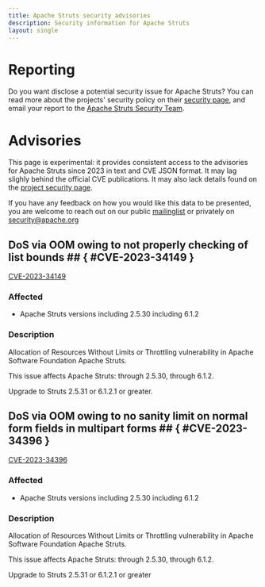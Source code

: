 ```yaml
---
title: Apache Struts security advisories
description: Security information for Apache Struts
layout: single
---
```


# Reporting

Do you want disclose a potential security issue for Apache Struts? You can read more about the projects' security policy on their [security page](https://struts.apache.org/security.html), and email your report to the  [Apache Struts Security Team](mailto:security@struts.apache.org).

# Advisories

This page is experimental: it provides consistent access to the advisories for Apache Struts since 2023 in text and CVE JSON format. It may lag slighly behind the official CVE publications. It may also lack details found on the [project security page](https://struts.apache.org/security.html).

If you have any feedback on how you would like this data to be presented, you are welcome to reach out on our public [mailinglist](/mailinglist) or privately on [security@apache.org](mailto:security@apache.org)

## DoS via OOM owing to not properly checking of list bounds ## { #CVE-2023-34149 }

[CVE-2023-34149](./CVE-2023-34149.cve.json)

### Affected

* Apache Struts versions  including 2.5.30 including 6.1.2


### Description

Allocation of Resources Without Limits or Throttling vulnerability in Apache Software Foundation Apache Struts.<p>This issue affects Apache Struts: through 2.5.30, through 6.1.2.</p><p>Upgrade to Struts 2.5.31 or 6.1.2.1 or greater.<br></p>

## DoS via OOM owing to no sanity limit on normal form fields in multipart forms ## { #CVE-2023-34396 }

[CVE-2023-34396](./CVE-2023-34396.cve.json)

### Affected

* Apache Struts versions  including 2.5.30 including 6.1.2


### Description

Allocation of Resources Without Limits or Throttling vulnerability in Apache Software Foundation Apache Struts.<p>This issue affects Apache Struts: through 2.5.30, through 6.1.2.</p><p>Upgrade to Struts 2.5.31 or 6.1.2.1 or greater<br></p>